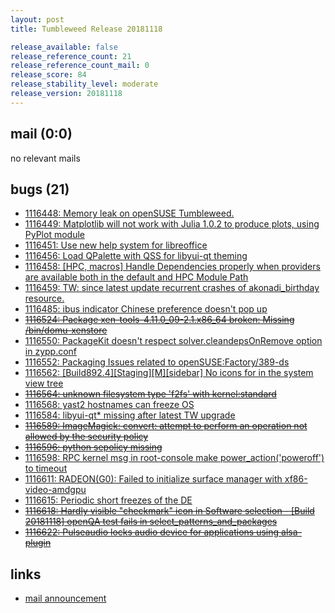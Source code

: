 ```yaml
---
layout: post
title: Tumbleweed Release 20181118

release_available: false
release_reference_count: 21
release_reference_count_mail: 0
release_score: 84
release_stability_level: moderate
release_version: 20181118
---
```


## mail (0:0)

no relevant mails

## bugs (21)

<!--more-->

- [1116448: Memory leak on openSUSE Tumbleweed.](https://bugzilla.opensuse.org/show_bug.cgi?id=1116448)
- [1116449: Matplotlib will not work with Julia 1.0.2 to produce plots, using PyPlot module](https://bugzilla.opensuse.org/show_bug.cgi?id=1116449)
- [1116451: Use new help system for libreoffice](https://bugzilla.opensuse.org/show_bug.cgi?id=1116451)
- [1116456: Load QPalette with QSS for libyui-qt theming](https://bugzilla.opensuse.org/show_bug.cgi?id=1116456)
- [1116458: \[HPC, macros\] Handle Dependencies properly when providers are available both in the default and HPC Module Path](https://bugzilla.opensuse.org/show_bug.cgi?id=1116458)
- [1116459: TW: since latest update recurrent crashes of akonadi_birthday resource.](https://bugzilla.opensuse.org/show_bug.cgi?id=1116459)
- [1116485: ibus indicator Chinese preference doesn't pop up](https://bugzilla.opensuse.org/show_bug.cgi?id=1116485)
- ~~[1116524: Package xen-tools-4.11.0_09-2.1.x86_64 broken: Missing /bin/domu-xenstore](https://bugzilla.opensuse.org/show_bug.cgi?id=1116524)~~
- [1116550: PackageKit doesn't respect solver.cleandepsOnRemove option in zypp.conf](https://bugzilla.opensuse.org/show_bug.cgi?id=1116550)
- [1116552: Packaging Issues related to openSUSE:Factory/389-ds](https://bugzilla.opensuse.org/show_bug.cgi?id=1116552)
- [1116562: \[Build892.4\]\[Staging\]\[M\]\[sidebar\] No icons for in the system view tree](https://bugzilla.opensuse.org/show_bug.cgi?id=1116562)
- ~~[1116564: unknown filesystem type 'f2fs' with kernel:standard](https://bugzilla.opensuse.org/show_bug.cgi?id=1116564)~~
- [1116568: yast2 hostnames can freeze OS](https://bugzilla.opensuse.org/show_bug.cgi?id=1116568)
- [1116584: libyui-qt* missing after latest TW upgrade](https://bugzilla.opensuse.org/show_bug.cgi?id=1116584)
- ~~[1116589: ImageMagick: convert: attempt to perform an operation not allowed by the security policy](https://bugzilla.opensuse.org/show_bug.cgi?id=1116589)~~
- ~~[1116596: python sepolicy missing](https://bugzilla.opensuse.org/show_bug.cgi?id=1116596)~~
- [1116598: RPC kernel msg in root-console make power_action('poweroff') to timeout](https://bugzilla.opensuse.org/show_bug.cgi?id=1116598)
- [1116611: RADEON(G0): Failed to initialize surface manager with xf86-video-amdgpu](https://bugzilla.opensuse.org/show_bug.cgi?id=1116611)
- [1116615: Periodic short freezes of the DE](https://bugzilla.opensuse.org/show_bug.cgi?id=1116615)
- ~~[1116618: Hardly visible "checkmark" icon in Software selection - \[Build 20181118\] openQA test fails in select_patterns_and_packages](https://bugzilla.opensuse.org/show_bug.cgi?id=1116618)~~
- ~~[1116622: Pulseaudio locks audio device for applications using alsa-plugin](https://bugzilla.opensuse.org/show_bug.cgi?id=1116622)~~



## links

- [mail announcement](https://lists.opensuse.org/opensuse-factory/2018-11/msg00220.html)
